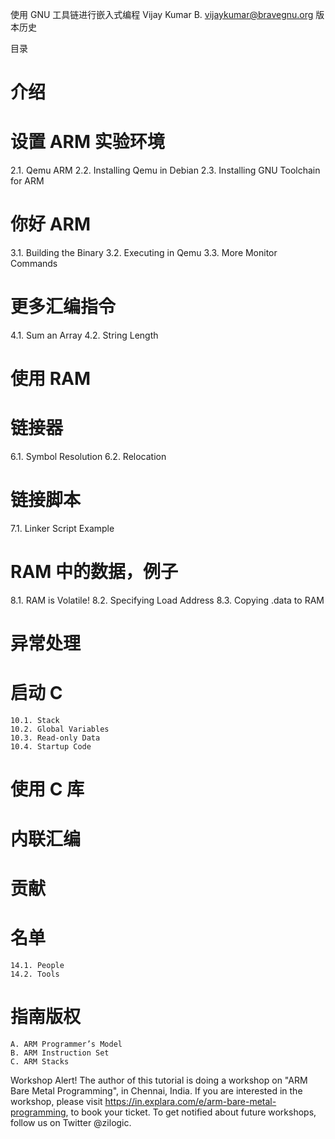 使用 GNU 工具链进行嵌入式编程
Vijay Kumar B.
<vijaykumar@bravegnu.org>
版本历史

目录

# 介绍

# 设置 ARM 实验环境

2.1. Qemu ARM
2.2. Installing Qemu in Debian
2.3. Installing GNU Toolchain for ARM

# 你好 ARM

3.1. Building the Binary
3.2. Executing in Qemu
3.3. More Monitor Commands

# 更多汇编指令

4.1. Sum an Array
4.2. String Length

# 使用 RAM

# 链接器

6.1. Symbol Resolution
6.2. Relocation

# 链接脚本

7.1. Linker Script Example

# RAM 中的数据，例子

8.1. RAM is Volatile!
8.2. Specifying Load Address
8.3. Copying .data to RAM

# 异常处理

# 启动 C

    10.1. Stack
    10.2. Global Variables
    10.3. Read-only Data
    10.4. Startup Code

# 使用 C 库

# 内联汇编

# 贡献

# 名单

    14.1. People
    14.2. Tools

# 指南版权

    A. ARM Programmer’s Model
    B. ARM Instruction Set
    C. ARM Stacks

Workshop Alert!
The author of this tutorial is doing a workshop on "ARM Bare Metal Programming", in Chennai, India. If you are interested in the workshop, please visit https://in.explara.com/e/arm-bare-metal-programming, to book your ticket. To get notified about future workshops, follow us on Twitter @zilogic.
